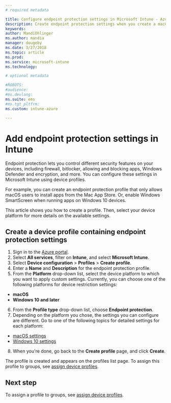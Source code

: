 ```yaml
---
# required metadata

title: Configure endpoint protection settings in Microsoft Intune - Azure | Microsoft Docs
description: Create endpoint protection settings when you create a macOS or Windows 10 device profile in Microsoft Intune.
keywords:
author: MandiOhlinger
ms.author: mandia
manager: dougeby
ms.date: 3/27/2018
ms.topic: article
ms.prod:
ms.service: microsoft-intune
ms.technology:

# optional metadata

#ROBOTS:
#audience:
#ms.devlang:
ms.suite: ems
#ms.tgt_pltfrm:
ms.custom: intune-azure

---
```

# Add endpoint protection settings in Intune

Endpoint protection lets you control different security features on your devices, including firewall, bitlocker, allowing and blocking apps, Windows Defender and encryption, and more. You can configure these settings in Microsoft Intune using device profiles.

For example, you can create an endpoint protection profile that only allows macOS users to install apps from the Mac App Store. Or, enable Windows SmartScreen when running apps on Windows 10 devices.

This article shows you how to create a profile. Then, select your device platform for more details on the available settings.

## Create a device profile containing endpoint protection settings

1. Sign in to the [Azure portal](https://portal.azure.com).
2. Select **All services**, filter on **Intune**, and select **Microsoft Intune**.
3. Select **Device configuration** > **Profiles** > **Create profile**.
4. Enter a **Name** and **Description** for the endpoint protection profile.
5. From the **Platform** drop-down list, select the device platform to which you want to apply custom settings. Currently, you can choose one of the following platforms for device restriction settings:
  - **macOS**
  - **Windows 10 and later**
6. From the **Profile type** drop-down list, choose **Endpoint protection**. 
7. Depending on the platform you chose, the settings you can configure are different. Go to one of the following topics for detailed settings for each platform:
  - [macOS settings](endpoint-protection-macos.md)
  - [Windows 10 settings](endpoint-protection-windows-10.md)
8. When you're done, go back to the **Create profile** page, and click **Create**.

The profile is created and appears on the profiles list page. To assign this profile to groups, see [assign device profiles](device-profile-assign.md).

## Next step
To assign a profile to groups, see [assign device profiles](device-profile-assign.md).
